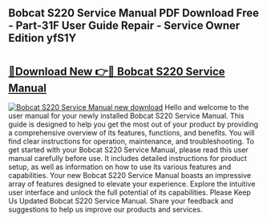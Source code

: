 ## Bobcat S220 Service Manual PDF Download Free - Part-31F User Guide Repair - Service Owner Edition yfS1Y

# <h2><a href="http://bc26963.oget.top/?id=Bobcat+S220+Service+Manual">🔗Download New 👉🔴 Bobcat S220 Service Manual</a></h2>

[![Bobcat S220 Service Manual new download](https://i.imgur.com/5g1atiW.png)](http://bc26963.oget.top/?id=Bobcat+S220+Service+Manual)
Hello and welcome to the user manual for your newly installed Bobcat S220 Service Manual. This guide is designed to help you get the most out of your product by providing a comprehensive overview of its features, functions, and benefits. You will find clear instructions for operation, maintenance, and troubleshooting. To get started with your Bobcat S220 Service Manual, please read this user manual carefully before use. It includes detailed instructions for product setup, as well as information on how to use its various features and capabilities. Your new Bobcat S220 Service Manual boasts an impressive array of features designed to elevate your experience. Explore the intuitive user interface and unlock the full potential of its capabilities. Please Keep Us Updated Bobcat S220 Service Manual. Share your feedback and suggestions to help us improve our products and services.
